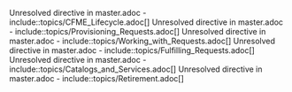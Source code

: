 Unresolved directive in master.adoc -
include::topics/CFME\_Lifecycle.adoc\[\] Unresolved directive in
master.adoc - include::topics/Provisioning\_Requests.adoc\[\] Unresolved
directive in master.adoc -
include::topics/Working\_with\_Requests.adoc\[\] Unresolved directive in
master.adoc - include::topics/Fulfilling\_Requests.adoc\[\] Unresolved
directive in master.adoc -
include::topics/Catalogs\_and\_Services.adoc\[\] Unresolved directive in
master.adoc - include::topics/Retirement.adoc\[\]
